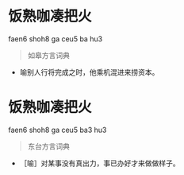 # 饭熟咖凑把火
faen6 shoh8 ga ceu5 ba hu3
> 如皋方言词典
- 喻别人行将完成之时，他乘机混进来捞资本。

# 饭熟咖凑把火
faen6 shoh8 ga ceu5 ba3 hu3
> 东台方言词典
- ［喻］对某事没有真出力，事已办好才来做做样子。
